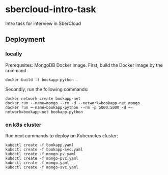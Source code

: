 # sbercloud-intro-task
Intro task for interview in SberCloud

## Deployment
### locally
Prerequsites: MongoDB Docker image.
First, build the Docker image by the command
```
docker build -t bookapp-python .
```
Secondly, run the following commands:
```
docker network create bookapp-net
docker run --name=mongo --rm -d --network=bookapp-net mongo
docker run –-name=bookapp-python --rm -p 5000:5000 -d –-network=bookapp-net bookapp-python
```
### on k8s cluster
Run next commands to deploy on Kubernetes cluster:
```
kubectl create -f bookapp.yaml
kubectl create -f bookapp-svc.yaml
kubectl create -f mongo-pv.yaml
kubectl create -f mongo-pvc.yaml
kubectl create -f mongo.yaml
kubectl create -f mongo-svc.yaml
```
